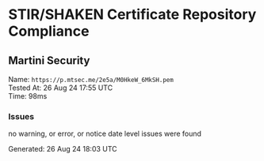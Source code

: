 # STIR/SHAKEN Certificate Repository Compliance

## Martini Security

Name: `https://p.mtsec.me/2e5a/M0HkeW_6MkSH.pem`\
Tested At: 26 Aug 24 17:55 UTC\
Time: 98ms

### Issues

no warning, or error, or notice date level issues were found

Generated: 26 Aug 24 18:03 UTC